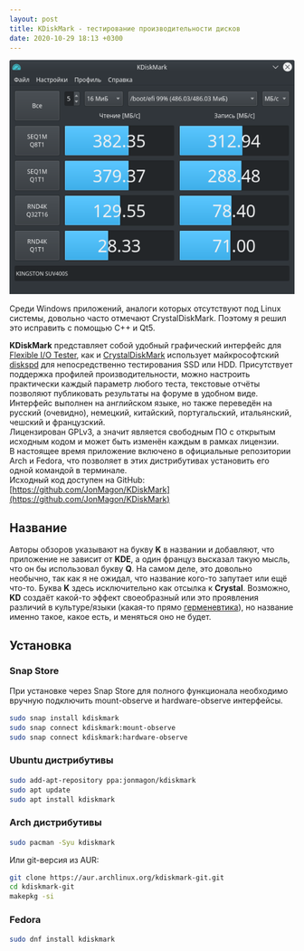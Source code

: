 ```yaml
---
layout: post
title: KDiskMark - тестирование производительности дисков
date: 2020-10-29 18:13 +0300
---
```


<div style="filter: brightness(100%)">

![Главное окно приложения](/assets/img/Screenshot_20201029_183104.png)

</div>

<!--summary.start-->
Среди Windows приложений, аналоги которых отсутствуют под Linux системы, довольно часто отмечают CrystalDiskMark. Поэтому я решил это исправить с помощью C++ и Qt5.
<!--summary.end-->

**KDiskMark** представляет собой удобный графический интерфейс для [Flexible I/O Tester](https://github.com/axboe/fio), как и [CrystalDiskMark](https://crystalmark.info/en/software/crystaldiskmark/) использует майкрософтский [diskspd](https://github.com/microsoft/diskspd) для непосредственно тестирования SSD или HDD. Присутствует поддержка профилей производительности, можно настроить практически каждый параметр любого теста, текстовые отчёты позволяют публиковать результаты на форуме в удобном виде.  
Интерфейс выполнен на английском языке, но также переведён на русский (очевидно), немецкий, китайский, португальский, итальянский, чешский и французский.  
Лицензирован GPLv3, а значит является свободным ПО с открытым исходным кодом и может быть изменён каждым в рамках лицензии.  
В настоящее время приложение включено в официальные репозитории Arch и Fedora, что позволяет в этих дистрибутивах установить его одной командой в терминале.  
Исходный код доступен на GitHub: [https://github.com/JonMagon/KDiskMark](https://github.com/JonMagon/KDiskMark)

## Название
Авторы обзоров указывают на букву **K** в названии и добавляют, что приложение не зависит от **KDE**, а один француз высказал такую мысль, что он бы использовал букву **Q**. На самом деле, это довольно необычно, так как я не ожидал, что название кого-то запутает или ещё что-то. Буква **K** здесь исключительно как отсылка к **Crystal**. Возможно, **KD** создаёт какой-то эффект своеобразный или это проявления различий в культуре/языки (какая-то прямо [герменевтика](https://ru.wikipedia.org/wiki/Герменевтика)), но название именно такое, какое есть, и меняться оно не будет.

## Установка
### Snap Store
При установке через Snap Store для полного функционала необходимо вручную подключить mount-observe и hardware-observe интерфейсы.
```bash
sudo snap install kdiskmark
sudo snap connect kdiskmark:mount-observe
sudo snap connect kdiskmark:hardware-observe
````

### Ubuntu дистрибутивы
```bash
sudo add-apt-repository ppa:jonmagon/kdiskmark
sudo apt update
sudo apt install kdiskmark
```

### Arch дистрибутивы
```bash
sudo pacman -Syu kdiskmark
```

Или git-версия из AUR:
```bash
git clone https://aur.archlinux.org/kdiskmark-git.git
cd kdiskmark-git
makepkg -si
```

### Fedora
```bash
sudo dnf install kdiskmark
```
